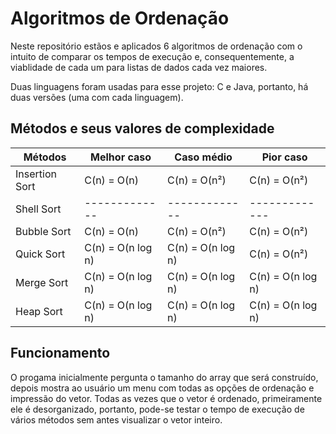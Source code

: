# Algoritmos de Ordenação

Neste repositório estãos e aplicados 6 algoritmos de ordenação com o intuito de comparar os tempos de execução e, consequentemente, a viablidade de cada um para listas de dados cada vez maiores. 

Duas linguagens foram usadas para esse projeto: C e Java, portanto, há duas versões (uma com cada linguagem).

## Métodos e seus valores de complexidade
| Métodos| Melhor caso| Caso médio | Pior caso|
| ------|-----|-----|-----|
| Insertion Sort| C(n) = O(n)|C(n) = O(n²) |C(n) = O(n²)|
| Shell Sort | -------------|-------------|-------------|-------------|
| Bubble Sort |C(n) = O(n)|C(n) = O(n²)|C(n) = O(n²)|
| Quick Sort |C(n) = O(n log n)|C(n) = O(n log n)|C(n) = O(n²)|
| Merge Sort |C(n) = O(n log n)|C(n) = O(n log n)|C(n) = O(n log n)|
| Heap Sort |C(n) = O(n log n)|C(n) = O(n log n)|C(n) = O(n log n)|

## Funcionamento

O progama inicialmente pergunta o tamanho do array que será construído, depois mostra ao usuário um menu com todas as opções de ordenação e impressão do vetor. Todas as vezes que o vetor é ordenado, primeiramente ele é desorganizado, portanto, pode-se testar o tempo de execução de vários métodos sem antes visualizar o vetor inteiro.
